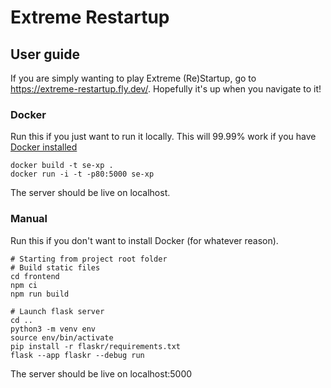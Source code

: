 # Extreme Restartup

## User guide
If you are simply wanting to play Extreme (Re)Startup, go to https://extreme-restartup.fly.dev/. Hopefully it's up when you navigate to it!
### Docker
Run this if you just want to run it locally. This will 99.99% work if you have [Docker installed](https://docs.docker.com/engine/install/)
```
docker build -t se-xp .
docker run -i -t -p80:5000 se-xp
```
The server should be live on localhost.
### Manual
Run this if you don't want to install Docker (for whatever reason).
```
# Starting from project root folder
# Build static files
cd frontend
npm ci
npm run build

# Launch flask server
cd ..
python3 -m venv env
source env/bin/activate
pip install -r flaskr/requirements.txt
flask --app flaskr --debug run
```
The server should be live on localhost:5000